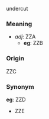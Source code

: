 undercut
### Meaning
+ _adj_: ZZA
    + __eg__: ZZB

### Origin

ZZC

### Synonym

__eg__: ZZD

+ ZZE


